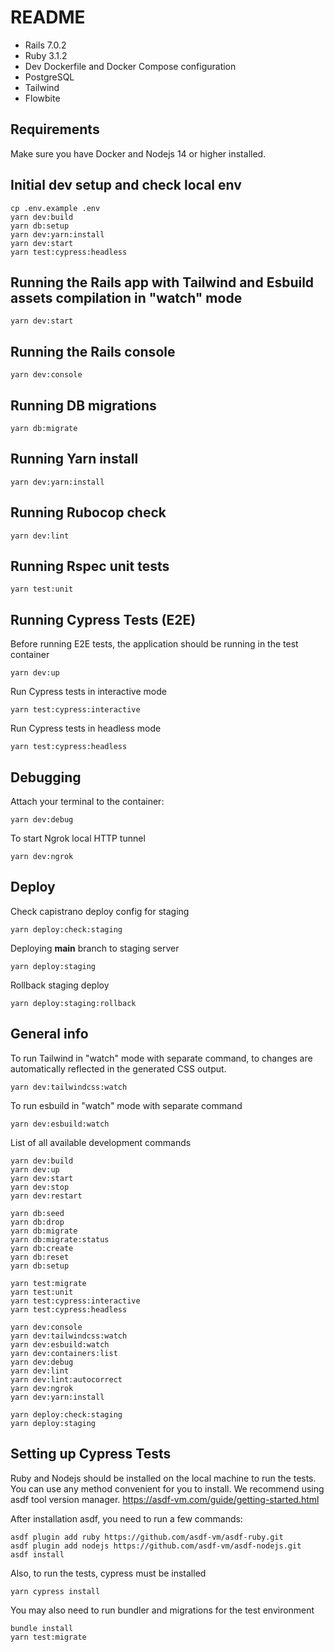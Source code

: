 # README

* Rails 7.0.2
* Ruby 3.1.2
* Dev Dockerfile and Docker Compose configuration
* PostgreSQL
* Tailwind
* Flowbite

## Requirements 
Make sure you have Docker and Nodejs 14 or higher installed.

## Initial dev setup and check local env
```
cp .env.example .env
yarn dev:build
yarn db:setup
yarn dev:yarn:install
yarn dev:start
yarn test:cypress:headless
```

## Running the Rails app with Tailwind and Esbuild assets compilation in "watch" mode
```
yarn dev:start
```

## Running the Rails console
```
yarn dev:console
```

## Running DB migrations
```
yarn db:migrate
```

## Running Yarn install
```
yarn dev:yarn:install
```

## Running Rubocop check
```
yarn dev:lint
```

## Running Rspec unit tests
```
yarn test:unit
```
## Running Cypress Tests (E2E)
Before running E2E tests, the application should be running in the test container
```
yarn dev:up
```
Run Cypress tests in interactive mode
```
yarn test:cypress:interactive
```
Run Cypress tests in headless mode
```
yarn test:cypress:headless
```

## Debugging
Attach your terminal to the container:
```
yarn dev:debug
```

To start Ngrok local HTTP tunnel
```
yarn dev:ngrok 
```

## Deploy
Check capistrano deploy config for staging
```
yarn deploy:check:staging
```

Deploying **main** branch to staging server
```
yarn deploy:staging
```

Rollback staging deploy
```
yarn deploy:staging:rollback
```

## General info
To run Tailwind in "watch" mode with separate command, to changes are automatically reflected in the generated CSS output.
```
yarn dev:tailwindcss:watch
```

To run esbuild in "watch" mode with separate command
```
yarn dev:esbuild:watch
```

List of all available development commands
```
yarn dev:build
yarn dev:up
yarn dev:start
yarn dev:stop
yarn dev:restart

yarn db:seed
yarn db:drop
yarn db:migrate
yarn db:migrate:status
yarn db:create
yarn db:reset
yarn db:setup

yarn test:migrate
yarn test:unit
yarn test:cypress:interactive
yarn test:cypress:headless

yarn dev:console
yarn dev:tailwindcss:watch
yarn dev:esbuild:watch
yarn dev:containers:list
yarn dev:debug
yarn dev:lint
yarn dev:lint:autocorrect
yarn dev:ngrok
yarn dev:yarn:install

yarn deploy:check:staging
yarn deploy:staging
```

## Setting up Cypress Tests
Ruby and Nodejs should be installed on the local machine to run the tests. You can use any method convenient for you to install. We recommend using asdf tool version manager. https://asdf-vm.com/guide/getting-started.html 

After installation asdf, you need to run a few commands:

```
asdf plugin add ruby https://github.com/asdf-vm/asdf-ruby.git
asdf plugin add nodejs https://github.com/asdf-vm/asdf-nodejs.git
asdf install
```

Also, to run the tests, cypress must be installed
```
yarn cypress install
```

You may also need to run bundler and migrations for the test environment
```
bundle install
yarn test:migrate
```
